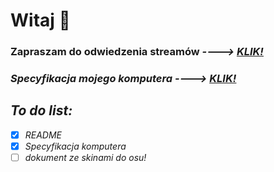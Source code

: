 # **Witaj** 👋
### ****Zapraszam do odwiedzenia streamów**** *---->* <em><ins>[KLIK!](https://twitch.tv/pawelgamer)<ins><em>


### ***Specyfikacja mojego komputera*** *---->* <em><ins>[KLIK!](https://github.com/PawelGamer/PawelGamer/blob/master/PawelGamer%E2%80%99s%20Equipment.md)<ins><em>

 ## **To do list:**

- [x] README 
- [x] Specyfikacja komputera
- [ ] dokument ze skinami do osu!